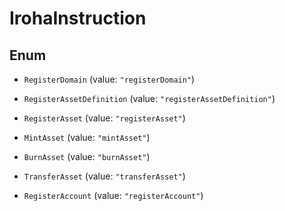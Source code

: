 

# IrohaInstruction

## Enum


* `RegisterDomain` (value: `"registerDomain"`)

* `RegisterAssetDefinition` (value: `"registerAssetDefinition"`)

* `RegisterAsset` (value: `"registerAsset"`)

* `MintAsset` (value: `"mintAsset"`)

* `BurnAsset` (value: `"burnAsset"`)

* `TransferAsset` (value: `"transferAsset"`)

* `RegisterAccount` (value: `"registerAccount"`)



